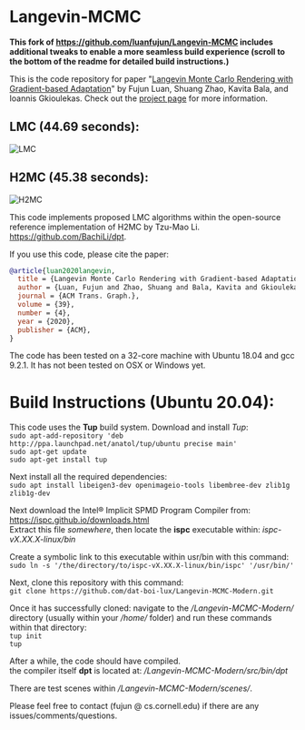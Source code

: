 # Langevin-MCMC

**This fork of https://github.com/luanfujun/Langevin-MCMC includes additional tweaks to enable a more seamless build experience (scroll to the bottom of the readme for detailed build instructions.)**

This is the code repository for paper "[Langevin Monte Carlo Rendering with Gradient-based Adaptation](https://research.cs.cornell.edu/langevin-mcmc/data/paper.pdf)" by Fujun Luan, Shuang Zhao, Kavita Bala, and Ioannis Gkioulekas. Check out the [project page](https://research.cs.cornell.edu/langevin-mcmc/) for more information. 
 
## LMC (44.69 seconds):
![LMC](scenes/torus/lmc_timeuse_44.689152s.png)
## H2MC (45.38 seconds):
![H2MC](scenes/torus/h2mc_timeuse_45.381592s.png)

This code implements proposed LMC algorithms within the open-source reference implementation of H2MC by Tzu-Mao Li. https://github.com/BachiLi/dpt.  

If you use this code, please cite the paper:
```bibtex
@article{luan2020langevin,
  title = {Langevin Monte Carlo Rendering with Gradient-based Adaptation},
  author = {Luan, Fujun and Zhao, Shuang and Bala, Kavita and Gkioulekas, Ioannis},
  journal = {ACM Trans. Graph.},
  volume = {39},
  number = {4},
  year = {2020},
  publisher = {ACM},
}
```

The code has been tested on a 32-core machine with Ubuntu 18.04 and gcc 9.2.1. It has not been tested on OSX or Windows yet.

# Build Instructions (Ubuntu 20.04):

This code uses the **Tup** build system. Download and install *Tup*:\
```sudo apt-add-repository 'deb http://ppa.launchpad.net/anatol/tup/ubuntu precise main'```\
```sudo apt-get update```\
```sudo apt-get install tup```

Next install all the required dependencies:\
```sudo apt install libeigen3-dev openimageio-tools libembree-dev zlib1g zlib1g-dev```

Next download the Intel® Implicit SPMD Program Compiler from: https://ispc.github.io/downloads.html \
Extract this file *somewhere*, then locate the **ispc** executable within: *ispc-vX.XX.X-linux/bin* 

Create a symbolic link to this executable within usr/bin with this command: \
```sudo ln -s '/the/directory/to/ispc-vX.XX.X-linux/bin/ispc' '/usr/bin/'```

Next, clone this repository with this command:\
```git clone https://github.com/dat-boi-lux/Langevin-MCMC-Modern.git```

Once it has successfully cloned: navigate to the */Langevin-MCMC-Modern/* directory (usually within your */home/* folder) and run these commands within that directory:\
```tup init```\
```tup```

After a while, the code should have compiled.\
the compiler itself **dpt** is located at: */Langevin-MCMC-Modern/src/bin/dpt*

There are test scenes within */Langevin-MCMC-Modern/scenes/*.

Please feel free to contact (fujun @ cs.cornell.edu) if there are any issues/comments/questions.
